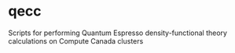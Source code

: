 # qecc
Scripts for performing Quantum Espresso density-functional theory calculations on Compute Canada clusters
